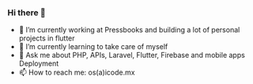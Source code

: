 ### Hi there 👋

- 🔭 I’m currently working at Pressbooks and building a lot of personal projects in flutter
- 🌱 I’m currently learning to take care of myself
- 💬 Ask me about PHP, APIs, Laravel, Flutter, Firebase and mobile apps Deployment
- 📫 How to reach me: os(a)icode.mx
